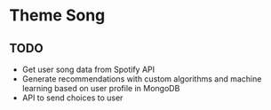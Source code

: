 # Theme Song

## TODO
* Get user song data from Spotify API
* Generate recommendations with custom algorithms and machine learning based on user profile in MongoDB
* API to send choices to user
